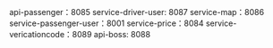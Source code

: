 api-passenger：8085
service-driver-user: 8087
service-map：8086
service-passenger-user：8001
service-price：8084
service-vericationcode：8089
api-boss: 8088